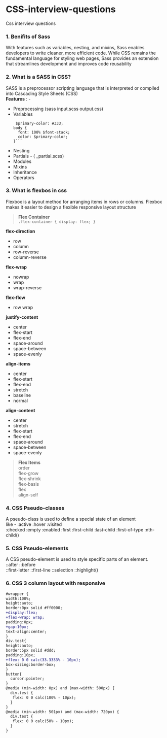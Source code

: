 # CSS-interview-questions
Css interview questions

### 1. Benifits of Sass ###

With features such as variables, nesting, and mixins, Sass enables developers to write cleaner, more efficient code. While CSS remains the fundamental language for styling web pages, Sass provides an extension that streamlines development and improves code reusability

### 2. What is a SASS in CSS? ###

SASS is a preprocessor scripting language that is interpreted or compiled into Cascading Style Sheets (CSS)  
**Features** : - 
- Preprocessing (sass input.scss output.css)
- Variables    
  ```$font-stack: Helvetica, sans-serif;
   $primary-color: #333;
  body {
    font: 100% $font-stack;
    color: $primary-color;
  }```
- Nesting
- Partials - ( _partial.scss)  
- Modules
- Mixins
- Inheritance
- Operators
### 3. What is flexbos in css ###  
Flexbox is a layout method for arranging items in rows or columns. Flexbox makes it easier to design a flexible responsive layout structure  
>**Flex Container**  
`.flex-container {
  display: flex;
  }`  

**flex-direction**  
* row  
* column  
* row-reverse  
* column-reverse
   
**flex-wrap**    
* nowrap  
* wrap  
* wrap-reverse
  
**flex-flow**    
* row wrap
  
**justify-content**    
* center  
* flex-start  
* flex-end  
* space-around  
* space-between  
* space-evenly
  
**align-items**  
* center  
* flex-start  
* flex-end  
* stretch  
* baseline  
* normal
  
**align-content**  
* center  
* stretch  
* flex-start  
* flex-end  
* space-around  
* space-between  
* space-evenly

>**Flex Items**  
order  
flex-grow  
flex-shrink  
flex-basis  
flex  
align-self

### 4. CSS Pseudo-classes ###
A pseudo-class is used to define a special state of an element  
like - :active  :hover  :visited  
:checked  :empty  :enabled  :first  :first-child  :last-child  :first-of-type  :nth-child()  

### 5. CSS Pseudo-elements ###  
A CSS pseudo-element is used to style specific parts of an element.  
::after  ::before  
::first-letter  ::first-line  ::selection ::highlight() 

### 6. CSS 3 column layout with responsive ### 
```diff
#wrapper {
width:100%;
height:auto;
border:0px solid #ff0000;
+display:flex;
+flex-wrap: wrap;
padding:0px;
+gap:10px;
text-align:center;
}
div.test{
height:auto;
border:5px solid #ddd;
padding:10px;
+flex: 0 0 calc(33.3333% - 10px);
box-sizing:border-box;  
}
button{
  cursor:pointer;
}
@media (min-width: 0px) and (max-width: 500px) {
  div.test {
   flex: 0 0 calc(100% - 10px);
  }
}
@media (min-width: 501px) and (max-width: 720px) {
  div.test {
   flex: 0 0 calc(50% - 10px);
  }
}
```
